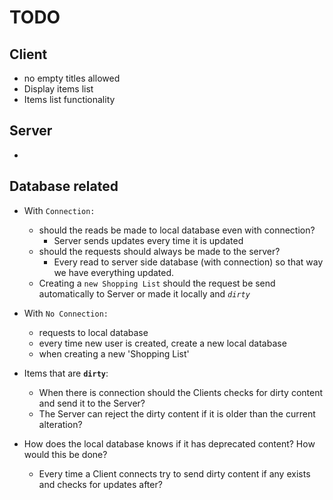 # TODO

## Client
- no empty titles allowed
- Display items list
- Items list functionality

## Server
- 

## Database related
- With ``Connection:``
    - should the reads be made to local database even with connection?
        - Server sends updates every time it is updated
    - should the requests should always be made to the server?
        - Every read to server side database (with connection) so that way we have everything updated.
    - Creating a ``new Shopping List`` should the request be send automatically to Server or made it locally and _``dirty``_

- With ``No Connection:``
    - requests to local database
    - every time new user is created, create a new local database
    - when creating a new 'Shopping List'

- Items that are __``dirty``__:
    - When there is connection should the Clients checks for dirty content and send it to the Server?
    - The Server can reject the dirty content if it is older than the current alteration?

- How does the local database knows if it has deprecated content? How would this be done?
    - Every time a Client connects try to send dirty content if any exists and checks for updates after?
    